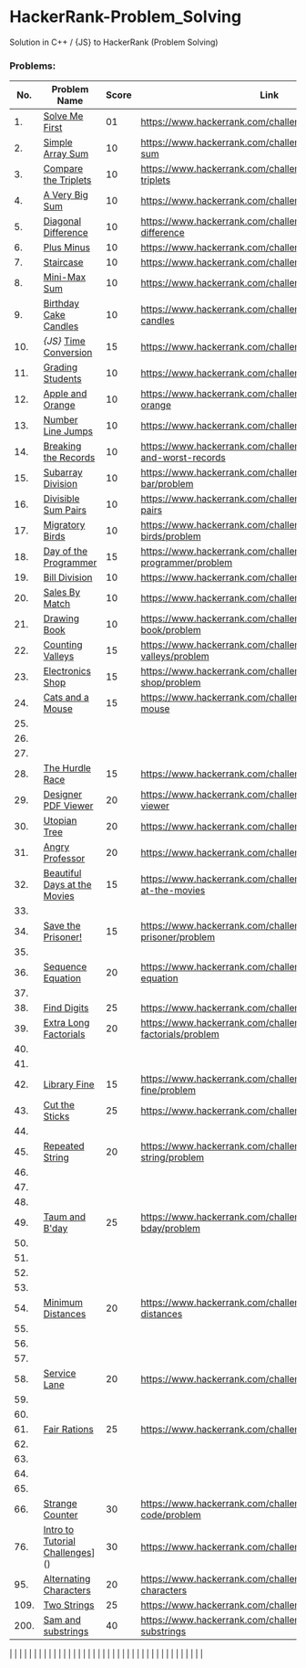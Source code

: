 # HackerRank-Problem_Solving
Solution in C++ / {JS} to HackerRank (Problem Solving)

### Problems:

| No.  | Problem Name  | Score  | Link  |
| ------------ | ------------ | ------------ | ------------ |
| 1. | [Solve Me First](https://github.com/ViBRUS/HackerRank-Problem_Solving/blob/main/01_Solve_Me_First.cpp)  | 01  |  https://www.hackerrank.com/challenges/solve-me-first |
| 2.  | [Simple Array Sum](https://github.com/ViBRUS/HackerRank-Problem_Solving/blob/main/02_Simple-Array-Sum.cpp)  | 10  |  https://www.hackerrank.com/challenges/simple-array-sum |
|  3. | [Compare the Triplets](https://github.com/ViBRUS/HackerRank-Problem_Solving/blob/main/03_Compare-the-Triplets.cpp)  | 10  |  https://www.hackerrank.com/challenges/compare-the-triplets |
|  4. | [A Very Big Sum](https://github.com/ViBRUS/HackerRank-Problem_Solving/blob/main/04_A-Very-Big-Sum.cpp)  | 10  | https://www.hackerrank.com/challenges/a-very-big-sum  |
|  5. | [Diagonal Difference](https://github.com/ViBRUS/HackerRank-Problem_Solving/blob/main/05_Diagonal-Difference.cpp)  | 10  | https://www.hackerrank.com/challenges/diagonal-difference  |
| 6.  | [Plus Minus](https://github.com/ViBRUS/HackerRank-Problem_Solving/blob/main/06_Plus-Minus.cpp)  | 10  |  https://www.hackerrank.com/challenges/plus-minus |
|  7. | [Staircase](https://github.com/ViBRUS/HackerRank-Problem_Solving/blob/main/07_Staircase.cpp)  | 10  | https://www.hackerrank.com/challenges/staircase  |
| 8.  | [Mini-Max Sum](https://github.com/ViBRUS/HackerRank-Problem_Solving/blob/main/08_Mini-Max_Sum.cpp)  | 10  | https://www.hackerrank.com/challenges/mini-max-sum  |
| 9.  | [Birthday Cake Candles](https://github.com/ViBRUS/HackerRank-Problem_Solving/blob/main/09_Birthday-Cake-Candles.cpp)  | 10  |  https://www.hackerrank.com/challenges/birthday-cake-candles |
| 10.  | *{JS}* [Time Conversion](https://github.com/ViBRUS/HackerRank-Problem_Solving/blob/main/44_time_conversion.js)  | 15  | https://www.hackerrank.com/challenges/time-conversion  |
| 11.  | [Grading Students](https://github.com/ViBRUS/HackerRank-Problem_Solving/blob/main/10_Grading-Students.cpp)  | 10  | https://www.hackerrank.com/challenges/grading  |
| 12.  | [Apple and Orange](https://github.com/ViBRUS/HackerRank-Problem_Solving/blob/main/11_Apple-and-Orange.cpp) |  10 | https://www.hackerrank.com/challenges/apple-and-orange  |
| 13.  | [Number Line Jumps](https://github.com/ViBRUS/HackerRank-Problem_Solving/blob/main/32_Number_Line_Jumps.cpp)  | 10  | https://www.hackerrank.com/challenges/kangaroo/problem  |
| 14.  | [Breaking the Records](https://github.com/ViBRUS/HackerRank-Problem_Solving/blob/main/12_Breaking-the-Records.cpp)  | 10  | https://www.hackerrank.com/challenges/breaking-best-and-worst-records  |
| 15.  | [Subarray Division](https://github.com/ViBRUS/HackerRank-Problem_Solving/blob/main/33_Subarray-Division.cpp)  | 10  | https://www.hackerrank.com/challenges/the-birthday-bar/problem  |
| 16.  | [Divisible Sum Pairs](https://github.com/ViBRUS/HackerRank-Problem_Solving/blob/main/13_Divisible-Sum-Pairs.cpp)  | 10  | https://www.hackerrank.com/challenges/divisible-sum-pairs  |
| 17.  | [Migratory Birds](https://github.com/ViBRUS/HackerRank-Problem_Solving/blob/main/34_Migratory-Birds.cpp)  | 10  | https://www.hackerrank.com/challenges/migratory-birds/problem  |
| 18.  | [Day of the Programmer](https://github.com/ViBRUS/HackerRank-Problem_Solving/blob/main/35_Day-of-the-Programmer.cpp)  | 15  | https://www.hackerrank.com/challenges/day-of-the-programmer/problem  |
| 19.  | [Bill Division](https://github.com/ViBRUS/HackerRank-Problem_Solving/blob/main/31_Bill-Division.cpp)  | 10  | https://www.hackerrank.com/challenges/bon-appetit  |
| 20.  | [Sales By Match](https://github.com/ViBRUS/HackerRank-Problem_Solving/blob/main/14_Sales-By-Match.cpp)  | 10  | https://www.hackerrank.com/challenges/sock-merchant  |
| 21.  | [Drawing Book](https://github.com/ViBRUS/HackerRank-Problem_Solving/blob/main/37_Drawing-Book.cpp)  | 10  | https://www.hackerrank.com/challenges/drawing-book/problem  |
| 22.  | [Counting Valleys](https://github.com/ViBRUS/HackerRank-Problem_Solving/blob/main/36_counting-valleys.cpp)  | 15  | https://www.hackerrank.com/challenges/counting-valleys/problem  |
| 23.  | [Electronics Shop](https://github.com/ViBRUS/HackerRank-Problem_Solving/blob/main/38_electronics-shop.cpp)  | 15  | https://www.hackerrank.com/challenges/electronics-shop/problem  |
| 24.  | [Cats and a Mouse](https://github.com/ViBRUS/HackerRank-Problem_Solving/blob/main/15_Cats-and-a-Mouse.cpp)  | 15  | https://www.hackerrank.com/challenges/cats-and-a-mouse  |
| 25.  |   |   |   |
| 26.  |   |   |   |
| 27.  |   |   |   |
| 28.  | [The Hurdle Race](https://github.com/ViBRUS/HackerRank-Problem_Solving/blob/main/16_The-Hurdle-Race.cpp)  |  15 |  https://www.hackerrank.com/challenges/the-hurdle-race |
| 29.  | [Designer PDF Viewer](https://github.com/ViBRUS/HackerRank-Problem_Solving/blob/main/17_Designer-PDF-Viewer.cpp)  | 20  | https://www.hackerrank.com/challenges/designer-pdf-viewer  |
| 30.  | [Utopian Tree](https://github.com/ViBRUS/HackerRank-Problem_Solving/blob/main/18_Utopian-tree.cpp)  | 20  | https://www.hackerrank.com/challenges/utopian-tree  |
| 31.  | [Angry Professor](https://github.com/ViBRUS/HackerRank-Problem_Solving/blob/main/19_Angry-Professor.cpp)  | 20  |  https://www.hackerrank.com/challenges/angry-professor |
| 32.  | [Beautiful Days at the Movies](https://github.com/ViBRUS/HackerRank-Problem_Solving/blob/main/20_Beautiful-Days-at-the-Movies.cpp  )  | 15  |  https://www.hackerrank.com/challenges/beautiful-days-at-the-movies |
| 33.  |   |   |   |
| 34.  | [Save the Prisoner!](https://github.com/ViBRUS/HackerRank-Problem_Solving/blob/main/39_save-the-prisoner.cpp)  | 15  | https://www.hackerrank.com/challenges/save-the-prisoner/problem  |
| 35.  |   |   |   |
| 36.  | [Sequence Equation](https://github.com/ViBRUS/HackerRank-Problem_Solving/blob/main/21_Sequence-Equation.cpp)  | 20  |  https://www.hackerrank.com/challenges/permutation-equation |
| 37.  |   |   |   |
| 38.  | [Find Digits](https://github.com/ViBRUS/HackerRank-Problem_Solving/blob/main/22_Find_Digits.cpp)  |  25 | https://www.hackerrank.com/challenges/find-digits  |
| 39.  | [Extra Long Factorials](https://github.com/ViBRUS/HackerRank-Problem_Solving/blob/main/42_extra-long-factorials.cpp)  | 20  | https://www.hackerrank.com/challenges/extra-long-factorials/problem  |
| 40.  |   |   |   |
| 41.  |   |   |   |
| 42.  | [Library Fine](https://github.com/ViBRUS/HackerRank-Problem_Solving/blob/main/40_library-fine.cpp)  | 15  | https://www.hackerrank.com/challenges/library-fine/problem  |
| 43.  | [Cut the Sticks](https://github.com/ViBRUS/HackerRank-Problem_Solving/blob/main/23_Cut-the-sticks.cpp)  |  25 | https://www.hackerrank.com/challenges/cut-the-sticks  |
| 44.  |   |   |   |
| 45.  | [Repeated String](https://github.com/ViBRUS/HackerRank-Problem_Solving/blob/main/41_repeated-string.cpp)  | 20  | https://www.hackerrank.com/challenges/repeated-string/problem  |
| 46.  |   |   |   |
| 47.  |   |   |   |
| 48.  |   |   |   |
| 49.  | [Taum and B'day](https://github.com/ViBRUS/HackerRank-Problem_Solving/blob/main/45_taum_and_bday.cpp)  | 25  | https://www.hackerrank.com/challenges/taum-and-bday/problem  |
| 50.  |   |   |   |
| 51.  |   |   |   |
| 52.  |   |   |   |
| 53.  |   |   |   |
| 54.  | [Minimum Distances](https://github.com/ViBRUS/HackerRank-Problem_Solving/blob/main/24_Minimum-Distances.cpp)  | 20  | https://www.hackerrank.com/challenges/minimum-distances  |
| 55.  |   |   |   |
| 56.  |   |   |   |
| 57.  |   |   |   |
| 58.  | [Service Lane](https://github.com/ViBRUS/HackerRank-Problem_Solving/blob/main/25_Service-Lane.cpp)  | 20  |  https://www.hackerrank.com/challenges/service-lane |
| 59.  |   |   |   |
| 60.  |   |   |   |
| 61.  | [Fair Rations](https://github.com/ViBRUS/HackerRank-Problem_Solving/blob/main/26_Fair-Rations.cpp)  | 25  | https://www.hackerrank.com/challenges/fair-rations  |
| 62.  |   |   |   |
| 63.  |   |   |   |
| 64.  |   |   |   |
| 65.  |   |   |   |
| 66.  | [Strange Counter](https://github.com/ViBRUS/HackerRank-Problem_Solving/blob/main/43_strange-code.cpp)  | 30  | https://www.hackerrank.com/challenges/strange-code/problem  |
| 76.  | [Intro to Tutorial Challenges](https://github.com/ViBRUS/HackerRank-Problem_Solving/blob/main/27_Intro-to-Tutorial-Challenges.cpp)]()  | 30  |  https://www.hackerrank.com/challenges/tutorial-intro |
| 95.  | [Alternating Characters](https://github.com/ViBRUS/HackerRank-Problem_Solving/blob/main/28_Alternating-Characters.cpp)  | 20  | https://www.hackerrank.com/challenges/alternating-characters  |
| 109.  | [Two Strings](https://github.com/ViBRUS/HackerRank-Problem_Solving/blob/main/29_Two-Strings.cpp)  | 25  | https://www.hackerrank.com/challenges/two-strings  |
| 200.  | [Sam and substrings](https://github.com/ViBRUS/HackerRank-Problem_Solving/blob/main/30_Sam_and_substrings.cpp) | 40  | https://www.hackerrank.com/challenges/sam-and-substrings  |

|   |   |   |   |
|   |   |   |   |
|   |   |   |   |
|   |   |   |   |
|   |   |   |   |
|   |   |   |   |
|   |   |   |   |
|   |   |   |   |
